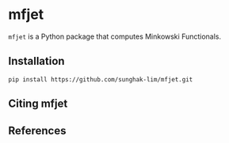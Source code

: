 # mfjet

`mfjet` is a Python package that computes Minkowski Functionals.


Installation
------------

```
pip install https://github.com/sunghak-lim/mfjet.git
```

Citing mfjet
------------

References
----------
